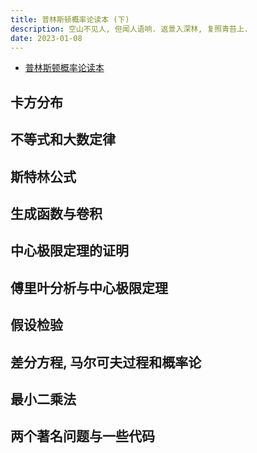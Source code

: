 ```yaml
---
title: 普林斯顿概率论读本 (下)
description: 空山不见人, 但闻人语响. 返景入深林, 复照青苔上.
date: 2023-01-08
---
```


- [普林斯顿概率论读本](https://book.douban.com/subject/35193606/)

## 卡方分布

## 不等式和大数定律

## 斯特林公式

## 生成函数与卷积

## 中心极限定理的证明

## 傅里叶分析与中心极限定理

## 假设检验

## 差分方程, 马尔可夫过程和概率论

## 最小二乘法

## 两个著名问题与一些代码
